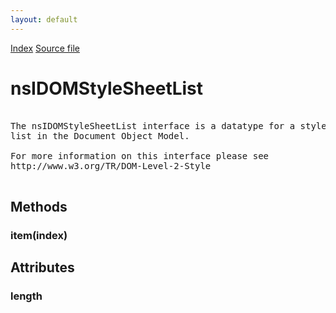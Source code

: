 ```yaml
---
layout: default
---
```

<div id='links'><a href="../index.html">Index</a>
<a href="http://dxr.mozilla.org/mozilla-central/source/dom/interfaces/stylesheets/nsIDOMStyleSheetList.idl">Source file</a>
</div>

# nsIDOMStyleSheetList #
<pre>  
The nsIDOMStyleSheetList interface is a datatype for a style sheet  
list in the Document Object Model.  
  
For more information on this interface please see  
http://www.w3.org/TR/DOM-Level-2-Style  
  
</pre>
## Methods ##

### item(index) ###

## Attributes ##

### length ###
